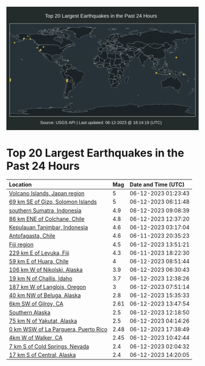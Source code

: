 ![Map](./map.png)

# Top 20 Largest Earthquakes in the Past 24 Hours

| Location | Mag | Date and Time (UTC) |
|:---|:---|:---|
| [Volcano Islands, Japan region](https://earthquake.usgs.gov/earthquakes/eventpage/us7000k7x0) | 5 | 06-12-2023 01:23:43 |
| [69 km SE of Gizo, Solomon Islands](https://earthquake.usgs.gov/earthquakes/eventpage/us7000k7xr) | 5 | 06-12-2023 06:11:48 |
| [southern Sumatra, Indonesia](https://earthquake.usgs.gov/earthquakes/eventpage/us7000k7y6) | 4.9 | 06-12-2023 09:08:39 |
| [86 km ENE of Colchane, Chile](https://earthquake.usgs.gov/earthquakes/eventpage/us7000k7yi) | 4.8 | 06-12-2023 12:37:20 |
| [Kepulauan Tanimbar, Indonesia](https://earthquake.usgs.gov/earthquakes/eventpage/us7000k7xe) | 4.6 | 06-12-2023 03:17:04 |
| [Antofagasta, Chile](https://earthquake.usgs.gov/earthquakes/eventpage/us7000k7w6) | 4.6 | 06-11-2023 20:35:23 |
| [Fiji region](https://earthquake.usgs.gov/earthquakes/eventpage/us7000k7z4) | 4.5 | 06-12-2023 13:51:21 |
| [229 km E of Levuka, Fiji](https://earthquake.usgs.gov/earthquakes/eventpage/us7000k7vp) | 4.3 | 06-11-2023 18:22:30 |
| [59 km E of Huara, Chile](https://earthquake.usgs.gov/earthquakes/eventpage/us7000k7y3) | 4 | 06-12-2023 08:51:44 |
| [106 km W of Nikolski, Alaska](https://earthquake.usgs.gov/earthquakes/eventpage/ak0237hocpk9) | 3.9 | 06-12-2023 06:30:43 |
| [19 km N of Challis, Idaho](https://earthquake.usgs.gov/earthquakes/eventpage/us7000k7yj) | 3.7 | 06-12-2023 12:38:26 |
| [187 km W of Langlois, Oregon](https://earthquake.usgs.gov/earthquakes/eventpage/us7000k7xy) | 3 | 06-12-2023 07:51:14 |
| [40 km NW of Beluga, Alaska](https://earthquake.usgs.gov/earthquakes/eventpage/ak0237htqn6x) | 2.8 | 06-12-2023 15:35:33 |
| [6km SW of Gilroy, CA](https://earthquake.usgs.gov/earthquakes/eventpage/nc73900336) | 2.61 | 06-12-2023 13:47:54 |
| [Southern Alaska](https://earthquake.usgs.gov/earthquakes/eventpage/ak0237hruqj3) | 2.5 | 06-12-2023 12:18:50 |
| [75 km N of Yakutat, Alaska](https://earthquake.usgs.gov/earthquakes/eventpage/ak0237hn2czn) | 2.5 | 06-12-2023 04:14:26 |
| [0 km WSW of La Parguera, Puerto Rico](https://earthquake.usgs.gov/earthquakes/eventpage/pr71413133) | 2.48 | 06-12-2023 17:38:49 |
| [4km W of Walker, CA](https://earthquake.usgs.gov/earthquakes/eventpage/nc73900311) | 2.45 | 06-12-2023 10:42:44 |
| [7 km S of Cold Springs, Nevada](https://earthquake.usgs.gov/earthquakes/eventpage/nn00861124) | 2.4 | 06-12-2023 02:04:32 |
| [17 km S of Central, Alaska](https://earthquake.usgs.gov/earthquakes/eventpage/ak0237ht1xop) | 2.4 | 06-12-2023 14:20:05 |
